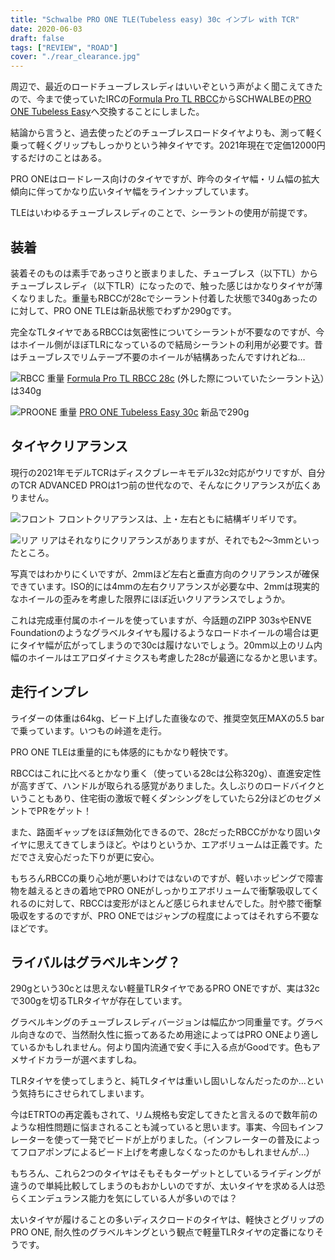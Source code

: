 ```yaml
---
title: "Schwalbe PRO ONE TLE(Tubeless easy) 30c インプレ with TCR"
date: 2020-06-03
draft: false
tags: ["REVIEW", "ROAD"]
cover: "./rear_clearance.jpg"
---
```


周辺で、最近のロードチューブレスレディはいいぞという声がよく聞こえてきたので、今まで使っていたIRCの[Formula Pro TL RBCC](https://amzn.to/3eJaIWs)からSCHWALBEの[PRO ONE Tubeless Easy](https://www.amazon.co.jp/dp/B07WPV58SC/?tag=gensobunya-22)へ交換することにしました。

<LinkBox isAmazonLink url="https://www.amazon.co.jp/dp/B07WPV58SC/" />

結論から言うと、過去使ったどのチューブレスロードタイヤよりも、測って軽く乗って軽くグリップもしっかりという神タイヤです。2021年現在で定価12000円するだけのことはある。

PRO ONEはロードレース向けのタイヤですが、昨今のタイヤ幅・リム幅の拡大傾向に伴ってかなり広いタイヤ幅をラインナップしています。

TLEはいわゆるチューブレスレディのことで、シーラントの使用が前提です。

## 装着

装着そのものは素手であっさりと嵌まりました、チューブレス（以下TL）からチューブレスレディ（以下TLR）になったので、触った感じはかなりタイヤが薄くなりました。重量もRBCCが28cでシーラント付着した状態で340gあったのに対して、PRO ONE TLEは新品状態でわずか290gです。

完全なTLタイヤであるRBCCは気密性についてシーラントが不要なのですが、今はホイール側がほぼTLRになっているので結局シーラントの利用が必要です。昔はチューブレスでリムテープ不要のホイールが結構あったんですけれどね…

![RBCC 重量](./weight_rbcc.jpg)
[Formula Pro TL RBCC 28c](https://amzn.to/3eJaIWs) (外した際についていたシーラント込）は340g

![PROONE 重量](./weight_proone.jpg)
[PRO ONE Tubeless Easy 30c](https://www.amazon.co.jp/dp/B07WPV58SC/?tag=gensobunya-22) 新品で290g

## タイヤクリアランス

現行の2021年モデルTCRはディスクブレーキモデル32c対応がウリですが、自分のTCR ADVANCED PROは1つ前の世代なので、そんなにクリアランスが広くありません。

![フロント](./front_clearance.jpg)
フロントクリアランスは、上・左右ともに結構ギリギリです。

![リア](./rear_clearance.jpg)
リアはそれなりにクリアランスがありますが、それでも2〜3mmといったところ。

写真ではわかりにくいですが、2mmほど左右と垂直方向のクリアランスが確保できています。ISO的には4mmの左右クリアランスが必要な中、2mmは現実的なホイールの歪みを考慮した限界にほぼ近いクリアランスでしょうか。

これは完成車付属のホイールを使っていますが、今話題のZIPP 303sやENVE Foundationのようなグラベルタイヤも履けるようなロードホイールの場合は更にタイヤ幅が広がってしまうので30cは履けないでしょう。20mm以上のリム内幅のホイールはエアロダイナミクスも考慮した28cが最適になるかと思います。

## 走行インプレ

ライダーの体重は64kg、ビード上げした直後なので、推奨空気圧MAXの5.5 barで乗っています。いつもの峠道を走行。

PRO ONE TLEは重量的にも体感的にもかなり軽快です。

RBCCはこれに比べるとかなり重く（使っている28cは公称320g）、直進安定性が高すぎて、ハンドルが取られる感覚がありました。久しぶりのロードバイクということもあり、住宅街の激坂で軽くダンシングをしていたら2分ほどのセグメントでPRをゲット！

また、路面ギャップをほぼ無効化できるので、28cだったRBCCがかなり固いタイヤに思えてきてしまうほど。やはりというか、エアボリュームは正義です。ただでさえ安心だった下りが更に安心。

もちろんRBCCの乗り心地が悪いわけではないのですが、軽いホッピングで障害物を越えるときの着地でPRO ONEがしっかりエアボリュームで衝撃吸収してくれるのに対して、RBCCは変形がほとんど感じられませんでした。肘や膝で衝撃吸収をするのですが、PRO ONEではジャンプの程度によってはそれすら不要なほどです。

## ライバルはグラベルキング？

290gという30cとは思えない軽量TLRタイヤであるPRO ONEですが、実は32cで300gを切るTLRタイヤが存在しています。

<LinkBox isAmazonLink url="https://www.amazon.co.jp/dp/B07D6X5DYX/" />

グラベルキングのチューブレスレディバージョンは幅広かつ同重量です。グラベル向きなので、当然耐久性に振ってあるため用途によってはPRO ONEより適しているかもしれません。何より国内流通で安く手に入る点がGoodです。色もアメサイドカラーが選べますしね。

TLRタイヤを使ってしまうと、純TLタイヤは重いし固いしなんだったのか…という気持ちにさせられてしまいます。

今はETRTOの再定義もされて、リム規格も安定してきたと言えるので数年前のような相性問題に悩まされることも減っていると思います。事実、今回もインフレーターを使って一発でビードが上がりました。（インフレーターの普及によってフロアポンプによるビード上げを考慮しなくなったのかもしれませんが…）

もちろん、これら2つのタイヤはそもそもターゲットとしているライディングが違うので単純比較してしまうのもおかしいのですが、太いタイヤを求める人は恐らくエンデュランス能力を気にしている人が多いのでは？

太いタイヤが履けることの多いディスクロードのタイヤは、軽快さとグリップのPRO ONE, 耐久性のグラベルキングという観点で軽量TLRタイヤの定番になりそうです。

<LinkBox isAmazonLink url="https://www.amazon.co.jp/dp/B07WPV58SC/" />
